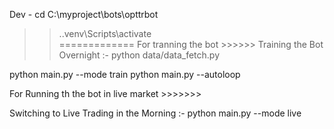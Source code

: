 Dev -
cd C:\myproject\bots\opttrbot                                                                          
>> .\.venv\Scripts\activate    
=============
For tranning the bot >>>>>>
Training the Bot Overnight :-
python data/data_fetch.py

python main.py --mode train
python main.py --autoloop


For Running th the bot in live market   >>>>>>>

Switching to Live Trading in the Morning :-
python main.py --mode live
